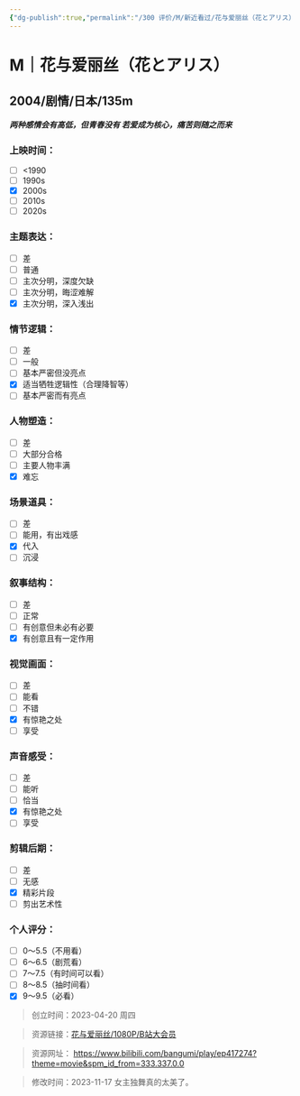 ```yaml
---
{"dg-publish":true,"permalink":"/300 评价/M/新近看过/花与爱丽丝（花とアリス）/","title":"花与爱丽丝（花とアリス）","tags":["M","剧情"],"created":"2023-04-21T12:17:30.405+08:00","updated":"2024-01-12T12:01:42.881+08:00"}
---
```



# M｜花与爱丽丝（花とアリス）
## 2004/剧情/日本/135m
***两种感情会有高低，但青春没有
若爱成为核心，痛苦则随之而来***
### 上映时间：
- [ ] <1990
- [ ] 1990s
- [x] 2000s
- [ ] 2010s
- [ ] 2020s
### 主题表达：
- [ ] 差
- [ ] 普通
- [ ] 主次分明，深度欠缺
- [ ] 主次分明，晦涩难解
- [x] 主次分明，深入浅出
### 情节逻辑：
- [ ] 差
- [ ] 一般
- [ ] 基本严密但没亮点
- [x] 适当牺牲逻辑性（合理降智等）
- [ ] 基本严密而有亮点
### 人物塑造：
- [ ] 差
- [ ] 大部分合格
- [ ] 主要人物丰满
- [x] 难忘
### 场景道具：
- [ ] 差
- [ ] 能用，有出戏感
- [x] 代入
- [ ] 沉浸
### 叙事结构：
- [ ] 差
- [ ] 正常
- [ ] 有创意但未必有必要
- [x] 有创意且有一定作用
### 视觉画面：
- [ ] 差
- [ ] 能看
- [ ] 不错
- [x] 有惊艳之处
- [ ] 享受
### 声音感受：
- [ ] 差
- [ ] 能听
- [ ] 恰当
- [x] 有惊艳之处
- [ ] 享受
### 剪辑后期：
- [ ] 差
- [ ] 无感
- [x] 精彩片段
- [ ] 剪出艺术性
### 个人评分：
- [ ] 0～5.5（不用看）
- [ ] 6～6.5（剧荒看）
- [ ] 7～7.5（有时间可以看）
- [ ] 8～8.5（抽时间看）
- [x] 9～9.5（必看）

>创立时间：2023-04-20 周四

>资源链接：[花与爱丽丝/1080P/B站大会员](https://www.bilibili.com/bangumi/play/ep417274?theme=movie&spm_id_from=333.337.0.0)

>资源网址：
>https://www.bilibili.com/bangumi/play/ep417274?theme=movie&spm_id_from=333.337.0.0

>修改时间：2023-11-17
>女主独舞真的太美了。



